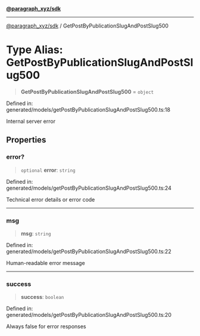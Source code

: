 [**@paragraph_xyz/sdk**](../README.md)

***

[@paragraph_xyz/sdk](../README.md) / GetPostByPublicationSlugAndPostSlug500

# Type Alias: GetPostByPublicationSlugAndPostSlug500

> **GetPostByPublicationSlugAndPostSlug500** = `object`

Defined in: generated/models/getPostByPublicationSlugAndPostSlug500.ts:18

Internal server error

## Properties

### error?

> `optional` **error**: `string`

Defined in: generated/models/getPostByPublicationSlugAndPostSlug500.ts:24

Technical error details or error code

***

### msg

> **msg**: `string`

Defined in: generated/models/getPostByPublicationSlugAndPostSlug500.ts:22

Human-readable error message

***

### success

> **success**: `boolean`

Defined in: generated/models/getPostByPublicationSlugAndPostSlug500.ts:20

Always false for error responses
